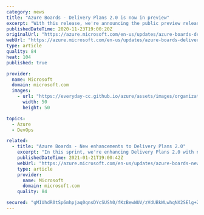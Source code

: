 ```yaml
---
category: news
title: "Azure Boards - Delivery Plans 2.0 is now in preview"
excerpt: "With this release, we're announcing the public preview release of Delivery Plans 2.0 and other improvements."
publishedDateTime: 2020-11-23T19:00:20Z
originalUrl: "https://azure.microsoft.com/en-us/updates/azure-boards-delivery-plans-20-is-now-in-preview/"
webUrl: "https://azure.microsoft.com/en-us/updates/azure-boards-delivery-plans-20-is-now-in-preview/"
type: article
quality: 84
heat: 104
published: true

provider:
  name: Microsoft
  domain: microsoft.com
  images:
    - url: "https://everyday-cc.github.io/azure/assets/images/organizations/microsoft.com-50x50.jpg"
      width: 50
      height: 50

topics:
  - Azure
  - DevOps

related:
  - title: "Azure Boards - New enhancements to Delivery Plans 2.0"
    excerpt: "In this sprint, we're enhancing Delivery Plans 2.0 with new condensed views and rollup information."
    publishedDateTime: 2021-01-21T19:00:42Z
    webUrl: "https://azure.microsoft.com/en-us/updates/azure-boards-new-enhancements-to-delivery-plans-20/"
    type: article
    provider:
      name: Microsoft
      domain: microsoft.com
    quality: 84

secured: "gMIUhdR0tSp6mhpjaq0qnsDYcSUSh0/fKzBewWUV/zVdUBkWLwhqNX2SElg+Z3h/Jl4G2pFBiySGRmUm0ctcQH/z24I/1n/LfUKRMjXs5PHSkPz7KFTz/r8WwFMEq3Ma/Zrfr6KQ1su09pRrNgLidFaAcz/it+7/LkraDBTbxEOpmuga2XesystCuyDagZ0CNO8hr0FB/Sz+YOF0NDKvFedYtynrk5H+Loz1JrdV+ArILyZ1Di+Z3HVhtoWkD4IMSsJVNK96rJNotlrYSAkHfmn3RIh7bliy+gY3GRuYu08VQAp6ksBLX+gn9tFmc+NuP7+K6VrSeQdNUvd0UlhCOluAXyj8Sq8u/zNHeEAnqX8=;NH4sNWzyTHyzelUDmEWOrg=="
---
```


